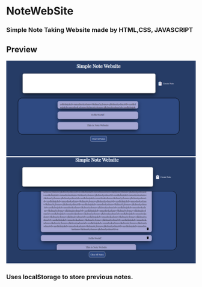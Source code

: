# NoteWebSite
### Simple Note Taking Website made by HTML,CSS, JAVASCRIPT
## Preview
![alt text](Screenshot_4.png)
![alt text](Screenshot_5.png)

### Uses localStorage to store previous notes.